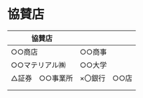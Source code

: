 # 協賛店<br>

|  協賛店  |   　　　 |
| ----    | ---- |
|  ○○商店 | ○○商事　　 |
|  ○○マテリアル㈱ | ○○大学　　  |
|  △証券　○○事業所  | ×〇銀行　○○店    |
|         |       |
|         |       |
